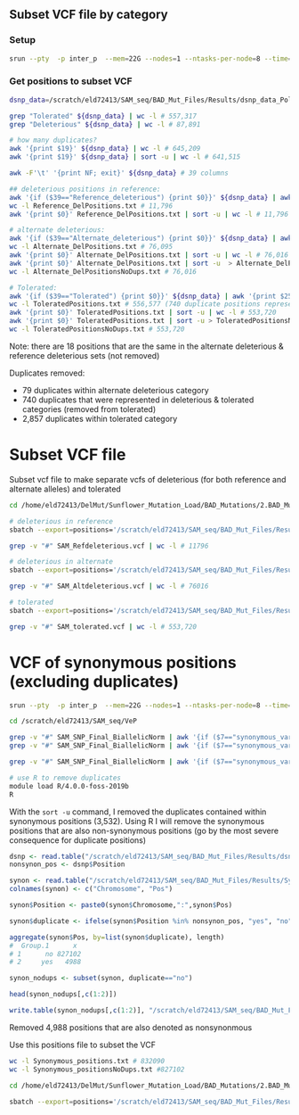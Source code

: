 ## Subset VCF file by category

### Setup
```bash
srun --pty  -p inter_p  --mem=22G --nodes=1 --ntasks-per-node=8 --time=6:00:00 --job-name=qlogin /bin/bash -l

```

### Get positions to subset VCF
```bash
dsnp_data=/scratch/eld72413/SAM_seq/BAD_Mut_Files/Results/dsnp_data_Polarized.table

grep "Tolerated" ${dsnp_data} | wc -l # 557,317
grep "Deleterious" ${dsnp_data} | wc -l # 87,891

# how many duplicates?
awk '{print $19}' ${dsnp_data} | wc -l # 645,209
awk '{print $19}' ${dsnp_data} | sort -u | wc -l # 641,515

awk -F'\t' '{print NF; exit}' ${dsnp_data} # 39 columns

## deleterious positions in reference:
awk '{if ($39=="Reference_deleterious") {print $0}}' ${dsnp_data} | awk '{print $25}' | awk '{$1=$1}1' FS=':' OFS='\t' > Reference_DelPositions.txt
wc -l Reference_DelPositions.txt # 11,796
awk '{print $0}' Reference_DelPositions.txt | sort -u | wc -l # 11,796 no duplicates

# alternate deleterious:
awk '{if ($39=="Alternate_deleterious") {print $0}}' ${dsnp_data} | awk '{print $25}' | awk '{$1=$1}1' FS=':' OFS='\t' > Alternate_DelPositions.txt
wc -l Alternate_DelPositions.txt # 76,095
awk '{print $0}' Alternate_DelPositions.txt | sort -u | wc -l # 76,016
awk '{print $0}' Alternate_DelPositions.txt | sort -u  > Alternate_DelPositionsNoDups.txt
wc -l Alternate_DelPositionsNoDups.txt # 76,016

# Tolerated:
awk '{if ($39=="Tolerated") {print $0}}' ${dsnp_data} | awk '{print $25}' | awk '{$1=$1}1' FS=':' OFS='\t' > ToleratedPositions.txt
wc -l ToleratedPositions.txt # 556,577 (740 duplicate positions represented in deleterious set already removed - see 2.BAD_Mutations/Post_processing.md)
awk '{print $0}' ToleratedPositions.txt | sort -u | wc -l # 553,720
awk '{print $0}' ToleratedPositions.txt | sort -u > ToleratedPositionsNoDups.txt
wc -l ToleratedPositionsNoDups.txt # 553,720

```
Note: there are 18 positions that are the same in the alternate deleterious & reference deleterious sets (not removed)

Duplicates removed:
- 79 duplicates within alternate deleterious category
- 740 duplicates that were represented in deleterious & tolerated categories (removed from tolerated)
- 2,857 duplicates within tolerated category

# Subset VCF file

Subset vcf file to make separate vcfs of deleterious (for both reference and alternate alleles) and tolerated
```bash
cd /home/eld72413/DelMut/Sunflower_Mutation_Load/BAD_Mutations/2.BAD_Mutations

# deleterious in reference
sbatch --export=positions='/scratch/eld72413/SAM_seq/BAD_Mut_Files/Results/Reference_DelPositions.txt',vcf='/scratch/eld72413/SAM_seq/results2/VCF_results_new/Create_HC_Subset/New2/VarFilter_All/Sunflower_SAM_SNP_Calling_BIALLELIC_norm.vcf.gz',outputdir='/scratch/eld72413/SAM_seq/BAD_Mut_Files/Results',name='SAM_Refdeleterious' Subset_vcf.sh # Submitted batch job 4232837

grep -v "#" SAM_Refdeleterious.vcf | wc -l # 11796

# deleterious in alternate
sbatch --export=positions='/scratch/eld72413/SAM_seq/BAD_Mut_Files/Results/Alternate_DelPositionsNoDups.txt',vcf='/scratch/eld72413/SAM_seq/results2/VCF_results_new/Create_HC_Subset/New2/VarFilter_All/Sunflower_SAM_SNP_Calling_BIALLELIC_norm.vcf.gz',outputdir='/scratch/eld72413/SAM_seq/BAD_Mut_Files/Results',name='SAM_Altdeleterious' Subset_vcf.sh # Submitted batch job 4232853

grep -v "#" SAM_Altdeleterious.vcf | wc -l # 76016

# tolerated
sbatch --export=positions='/scratch/eld72413/SAM_seq/BAD_Mut_Files/Results/ToleratedPositionsNoDups.txt',vcf='/scratch/eld72413/SAM_seq/results2/VCF_results_new/Create_HC_Subset/New2/VarFilter_All/Sunflower_SAM_SNP_Calling_BIALLELIC_norm.vcf.gz',outputdir='/scratch/eld72413/SAM_seq/BAD_Mut_Files/Results',name='SAM_tolerated' Subset_vcf.sh # Submitted batch job 4232872

grep -v "#" SAM_tolerated.vcf | wc -l # 553,720
```

# VCF of synonymous positions (excluding duplicates)
```bash
srun --pty  -p inter_p  --mem=22G --nodes=1 --ntasks-per-node=8 --time=6:00:00 --job-name=qlogin /bin/bash -l

cd /scratch/eld72413/SAM_seq/VeP

grep -v "#" SAM_SNP_Final_BiallelicNorm | awk '{if ($7=="synonymous_variant") {print $2}}' | wc -l # 835,622
grep -v "#" SAM_SNP_Final_BiallelicNorm | awk '{if ($7=="synonymous_variant") {print $2}}' | sort -u | wc -l # 832,090

grep -v "#" SAM_SNP_Final_BiallelicNorm | awk '{if ($7=="synonymous_variant") {print $2}}' | sort -u | awk '{$1=$1}1' FS=':' OFS='\t' > /scratch/eld72413/SAM_seq/BAD_Mut_Files/Results/Synonymous_positions.txt

# use R to remove duplicates
module load R/4.0.0-foss-2019b
R
```
With the `sort -u` command, I removed the duplicates contained within synonymous positions (3,532). Using R I will remove the synonymous positions that are also non-synonymous positions (go by the most severe consequence for duplicate positions)

```R
dsnp <- read.table("/scratch/eld72413/SAM_seq/BAD_Mut_Files/Results/dsnp_data.table", sep = "\t", header=TRUE, stringsAsFactors = FALSE)
nonsynon_pos <- dsnp$Position

synon <- read.table("/scratch/eld72413/SAM_seq/BAD_Mut_Files/Results/Synonymous_positions.txt", sep = "\t", header=FALSE, stringsAsFactors = FALSE)
colnames(synon) <- c("Chromosome", "Pos")

synon$Position <- paste0(synon$Chromosome,":",synon$Pos)

synon$duplicate <- ifelse(synon$Position %in% nonsynon_pos, "yes", "no")

aggregate(synon$Pos, by=list(synon$duplicate), length)
#  Group.1      x
# 1      no 827102
# 2     yes   4988

synon_nodups <- subset(synon, duplicate=="no")

head(synon_nodups[,c(1:2)])

write.table(synon_nodups[,c(1:2)], "/scratch/eld72413/SAM_seq/BAD_Mut_Files/Results/Synonymous_positionsNoDups.txt", sep = "\t", quote=FALSE, row.names=FALSE, col.names=FALSE)
```
Removed 4,988 positions that are also denoted as nonsynonmous

Use this positions file to subset the VCF
```bash
wc -l Synonymous_positions.txt # 832090
wc -l Synonymous_positionsNoDups.txt #827102

cd /home/eld72413/DelMut/Sunflower_Mutation_Load/BAD_Mutations/2.BAD_Mutations

sbatch --export=positions='/scratch/eld72413/SAM_seq/BAD_Mut_Files/Results/Synonymous_positionsNoDups.txt',vcf='/scratch/eld72413/SAM_seq/results2/VCF_results_new/Create_HC_Subset/New2/VarFilter_All/Sunflower_SAM_SNP_Calling_BIALLELIC_norm.vcf.gz',outputdir='/scratch/eld72413/SAM_seq/BAD_Mut_Files/Results',name='SAM_synonymous' Subset_vcf.sh # Submitted batch job 4335804

```
